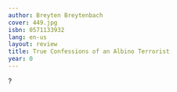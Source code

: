 ```yaml
---
author: Breyten Breytenbach
cover: 449.jpg
isbn: 0571133932
lang: en-us
layout: review
title: True Confessions of an Albino Terrorist
year: 0
---
```

?
